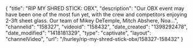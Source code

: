 {
    "title": "RIP MY SHRED STICK: OBX",
    "description": "Our OBX event may have been one of the most fun yet, with the crew and competitors enjoying 2-3ft sheet glass. Our team of Mikey DeTemple, Mitch Abshere, Noa...",
    "channelid": "158327",
    "videoid": "158432",
    "date_created": "1398292478",
    "date_modified": "1418181329",
    "type": "captivate",
    "layout": "channelVideo",
    "url": "\/hurley\/rip-my-shred-stick-obx\/158327-158432"
}